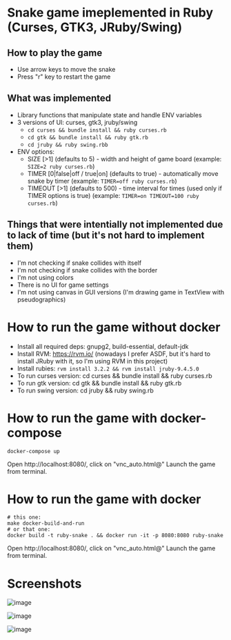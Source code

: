 # Snake game imeplemented in Ruby (Curses, GTK3, JRuby/Swing)

## How to play the game
* Use arrow keys to move the snake
* Press "r" key to restart the game

## What was implemented
* Library functions that manipulate state and handle ENV variables
* 3 versions of UI: curses, gtk3, jruby/swing
    - `cd curses && bundle install && ruby curses.rb`
    - `cd gtk && bundle install && ruby gtk.rb`
    - `cd jruby && ruby swing.rbb`
* ENV options:
    - SIZE [>1] (defaults to 5) - width and height of game board  (example: `SIZE=2 ruby curses.rb`)
    - TIMER [0|false|off / true|on] (defaults to true) - automatically move snake by timer (example: `TIMER=off ruby curses.rb`)
    - TIMEOUT [>1] (defaults to 500) - time interval for times (used only if TIMER options is true) (example: `TIMER=on TIMEOUT=100 ruby curses.rb`)
    

## Things that were intentially not implemented due to lack of time (but it's not hard to implement them)
* I'm not checking if snake collides with itself
* I'm not checking if snake collides with the border
* I'm not using colors
* There is no UI for game settings
* I'm  not using canvas in GUI versions (I'm drawing game in TextView with pseudographics)

# How to run the game without docker
* Install all required deps: gnupg2, build-essential, default-jdk
* Install RVM: https://rvm.io/ (nowadays I prefer ASDF, but it's hard to install JRuby with it, so I'm using RVM in this project)
* Install rubies: `rvm install 3.2.2 && rvm install jruby-9.4.5.0`
* To run curses version: cd curses && bundle install && ruby curses.rb
* To run gtk version: cd gtk && bundle install && ruby gtk.rb
* To run swing version: cd jruby && ruby swing.rb

# How to run the game with docker-compose
```
docker-compose up
```
Open http://localhost:8080/, click on "vnc_auto.html@"
Launch the game from terminal.

# How to run the game with docker
```
# this one:
make docker-build-and-run
# or that one:
docker build -t ruby-snake . && docker run -it -p 8080:8080 ruby-snake
```
Open http://localhost:8080/, click on "vnc_auto.html@"
Launch the game from terminal.

# Screenshots

![image](https://github.com/sigmaray/ruby-snake/assets/1594701/724a2f32-b7a0-455b-a6a7-6d43cb4750bc)

![image](https://github.com/sigmaray/ruby-snake/assets/1594701/0448d683-d0ed-4e3c-b96a-351c7c96bba4)

![image](https://github.com/sigmaray/ruby-snake/assets/1594701/8dfc5233-c6f1-426b-9653-27b2b81cd20e)




